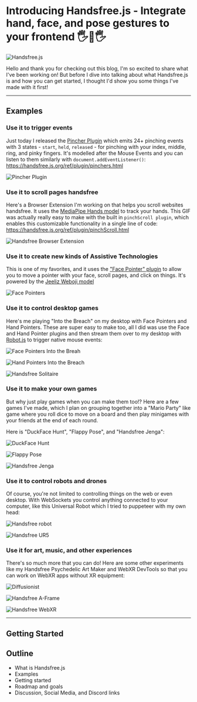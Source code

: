 # Introducing Handsfree.js - Integrate hand, face, and pose gestures to your frontend 🖐👀🖐

![Handsfree.js](https://media1.giphy.com/media/BBcnSU1IJ5tpQbwXDI/giphy.gif)

Hello and thank you for checking out this blog, I'm so excited to share what I've been working on! But before I dive into talking about what Handsfree.js is and how you can get started, I thought I'd show you some things I've made with it first!

---

## Examples

### Use it to trigger events

Just today I released the [Pincher Plugin](https://handsfree.js.org/ref/plugin/pinchers.html) which emits 24+ pinching events with 3 states - `start`, `held`, `released` - for pinching with your index, middle, ring, and pinky fingers. It's modelled after the Mouse Events and you can listen to them similarly with `document.addEventListener()`: https://handsfree.js.org/ref/plugin/pinchers.html

![Pincher Plugin](https://media3.giphy.com/media/IHcXdVDrnpVnZqwq4z/giphy.gif)

### Use it to scroll pages handsfree

Here's a Browser Extension I'm working on that helps you scroll websites handsfree. It uses the [MediaPipe Hands model](https://handsfree.js.org/ref/model/hands.html) to track your hands. This GIF was actually really easy to make with the built in `pinchScroll plugin`, which enables this customizable functionality in a single line of code: https://handsfree.js.org/ref/plugin/pinchScroll.html

![Handsfree Browser Extension](https://media0.giphy.com/media/BSkodGjuwBPAEwxjGv/giphy.gif)

### Use it to create new kinds of Assistive Technologies

This is one of my favorites, and it uses the ["Face Pointer" plugin](https://handsfree.js.org/ref/plugin/facePointer.html) to allow you to move a pointer with your face, scroll pages, and click on things. It's powered by the [Jeeliz Weboji model](https://handsfree.js.org/ref/model/weboji.html)

![Face Pointers](https://media0.giphy.com/media/Iv2aSMS0QTy2P5JNCX/giphy.gif)

### Use it to control desktop games

Here's me playing "Into the Breach" on my desktop with Face Pointers and Hand Pointers. These are super easy to make too, all I did was use the Face and Hand Pointer plugins and then stream them over to my desktop with [Robot.js](https://robotjs.io/) to trigger native mouse events:

![Face Pointers Into the Breah](https://media1.giphy.com/media/eABiZprIEtouRZIc75/giphy.gif)

![Hand Pointers Into the Breach](https://media0.giphy.com/media/pdDOkUpnRbzMk8r0L4/giphy.gif)

![Handsfree Solitaire](https://media2.giphy.com/media/YATR9GZSSHKeNw3fht/giphy.gif)

### Use it to make your own games

But why just play games when you can make them too!? Here are a few games I've made, which I plan on grouping together into a "Mario Party" like game where you roll dice to move on a board and then play minigames with your friends at the end of each round.

Here is "DuckFace Hunt", "Flappy Pose", and "Handsfree Jenga":

![DuckFace Hunt](https://media2.giphy.com/media/MWvfeCGV2MYmaRzvkP/giphy.gif)

![Flappy Pose](https://media2.giphy.com/media/hwNj7nfkDljmlnaNRA/giphy.gif)

![Handsfree Jenga](https://media4.giphy.com/media/brC1Ow2v62htVmpfLh/giphy.gif)

### Use it to control robots and drones

Of course, you're not limited to controlling things on the web or even desktop. With WebSockets you control anything connected to your computer, like this Universal Robot which I tried to puppeteer with my own head:

![Handsfree robot](https://media2.giphy.com/media/azwwFNLRXmZ1WnRzFT/giphy.gif)

![Handsfree UR5](https://media4.giphy.com/media/BHdfIcCsGCNlIAnKD7/giphy.gif)

### Use it for art, music, and other experiences

There's so much more that you can do! Here are some other experiments like my Handsfree Psychedelic Art Maker and WebXR DevTools so that you can work on WebXR apps without XR equipment:

![Diffusionist](https://media0.giphy.com/media/erAsyoAJukeBfS9ila/giphy.gif)

![Handsfree A-Frame](https://media0.giphy.com/media/YOPrRX6vTy6tb3frgt/giphy.gif)

![Handsfree WebXR](https://media2.giphy.com/media/w3JUFtNyXNafLVrh6F/giphy.gif)

---

## Getting Started

## Outline
- What is Handsfree.js
- Examples
- Getting started
- Roadmap and goals
- Discussion, Social Media, and Discord links